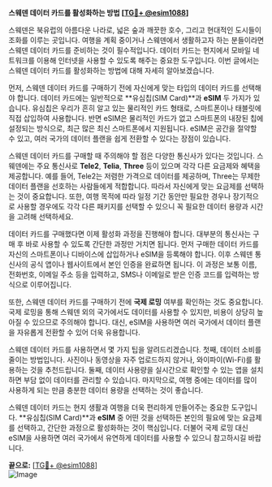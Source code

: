 **스웨덴 데이터 카드를 활성화하는 방법 [[TG💪+ @esim1088](https://t.me/s/esim1088)]**

스웨덴은 북유럽의 아름다운 나라로, 넓은 숲과 깨끗한 호수, 그리고 현대적인 도시들이 조화를 이루는 곳입니다. 여행을 계획 중이거나 스웨덴에서 생활하고자 하는 분들이라면 스웨덴 데이터 카드를 준비하는 것이 필수적입니다. 데이터 카드는 현지에서 모바일 네트워크를 이용해 인터넷을 사용할 수 있도록 해주는 중요한 도구입니다. 이번 글에서는 스웨덴 데이터 카드를 활성화하는 방법에 대해 자세히 알아보겠습니다.

먼저, 스웨덴 데이터 카드를 구매하기 전에 자신에게 맞는 타입의 데이터 카드를 선택해야 합니다. 데이터 카드에는 일반적으로 **유심칩(SIM Card)**과 **eSIM** 두 가지가 있습니다. 유심칩은 우리가 흔히 알고 있는 물리적인 카드 형태로, 스마트폰이나 태블릿에 직접 삽입하여 사용합니다. 반면 eSIM은 물리적인 카드가 없고 스마트폰의 내장된 칩에 설정되는 방식으로, 최근 많은 최신 스마트폰에서 지원됩니다. eSIM은 공간을 절약할 수 있고, 여러 국가의 데이터 플랜을 쉽게 전환할 수 있다는 장점이 있습니다.

스웨덴 데이터 카드를 구매할 때 주의해야 할 점은 다양한 통신사가 있다는 것입니다. 스웨덴에는 주요 통신사로 **Tele2**, **Telia**, **Three** 등이 있으며 각각 다른 요금제와 혜택을 제공합니다. 예를 들어, Tele2는 저렴한 가격으로 데이터를 제공하며, Three는 무제한 데이터 플랜을 선호하는 사람들에게 적합합니다. 따라서 자신에게 맞는 요금제를 선택하는 것이 중요합니다. 또한, 여행 목적에 따라 일정 기간 동안만 필요한 경우나 장기적으로 사용할 경우에도 각각 다른 패키지를 선택할 수 있으니 꼭 필요한 데이터 용량과 시간을 고려해 선택하세요.

데이터 카드를 구매했다면 이제 활성화 과정을 진행해야 합니다. 대부분의 통신사는 구매 후 바로 사용할 수 있도록 간단한 과정만 거치면 됩니다. 먼저 구매한 데이터 카드를 자신의 스마트폰이나 디바이스에 삽입하거나 eSIM을 등록해야 합니다. 이후 스웨덴 통신사의 공식 앱이나 웹사이트에서 본인 인증을 완료하면 됩니다. 이 과정은 보통 이름, 전화번호, 이메일 주소 등을 입력하고, SMS나 이메일로 받은 인증 코드를 입력하는 방식으로 이루어집니다.

또한, 스웨덴 데이터 카드를 구매하기 전에 **국제 로밍** 여부를 확인하는 것도 중요합니다. 국제 로밍을 통해 스웨덴 외의 국가에서도 데이터를 사용할 수 있지만, 비용이 상당히 높아질 수 있으므로 주의해야 합니다. 대신, eSIM을 사용하면 여러 국가에서 데이터 플랜을 자유롭게 전환할 수 있어 더욱 유용합니다.

스웨덴 데이터 카드를 사용하면서 몇 가지 팁을 알려드리겠습니다. 첫째, 데이터 소비를 줄이는 방법입니다. 사진이나 동영상을 자주 업로드하지 않거나, 와이파이(Wi-Fi)를 활용하는 것을 추천드립니다. 둘째, 데이터 사용량을 실시간으로 확인할 수 있는 앱을 설치하면 부담 없이 데이터를 관리할 수 있습니다. 마지막으로, 여행 중에는 데이터를 많이 사용하게 되는 만큼 충분한 데이터 용량을 선택하는 것이 좋습니다.

스웨덴 데이터 카드는 현지 생활과 여행을 더욱 편리하게 만들어주는 중요한 도구입니다. **유심칩(SIM Card)**과 **eSIM** 중 어떤 것을 선택하든 본인의 필요에 맞는 요금제를 선택하고, 간단한 과정으로 활성화하는 것이 핵심입니다. 더불어 국제 로밍 대신 eSIM을 사용하면 여러 국가에서 유연하게 데이터를 사용할 수 있으니 참고하시길 바랍니다.

**끝으로:** [[TG💪+ @esim1088](https://t.me/s/esim1088)]  
![Image](https://i.postimg.cc/Y0z9fWf4/image.png)